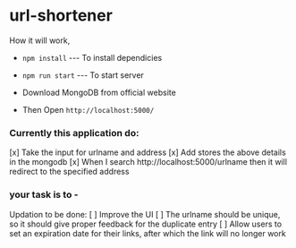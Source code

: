 # url-shortener

How it will work,

- `npm install` --- To install dependicies

- `npm run start` --- To start server

- Download MongoDB from official website

- Then Open `http://localhost:5000/`

### Currently this application do:

[x] Take the input for urlname and address
[x] Add stores the above details in the mongodb
[x] When I search http://localhost:5000/urlname then it will redirect to the specified address

### your task is to -

Updation to be done:
[ ] Improve the UI
[ ] The urlname should be unique, so it should give proper feedback for the duplicate entry
[ ] Allow users to set an expiration date for their links, after which the link will no longer work

